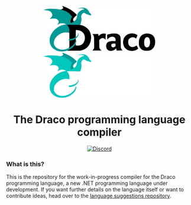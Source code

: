 <p align="center">
    <img src="./Resources/Logo-Long.svg#gh-light-mode-only" width=60%>
    <img src="./Resources/Logo-Long-Inverted.svg#gh-dark-mode-only" width=60%>
</p>

<h1 align="center">The Draco programming language compiler</h1>

<p align="center">
    <a href="https://discord.gg/gHfhpPFzYu"><img alt="Discord" src="https://badgen.net/discord/members/gHfhpPFzYu?icon=discord&color=D70&labelColor=F80&label=Join+our+Discord!"></a>
</p>

### What is this?
This is the repository for the work-in-progress compiler for the Draco programming language, a new .NET programming language under development. If you want further details on the language itself or want to contribute ideas, head over to the [language suggestions repository]([https://www.github.com/Draco-lang/Language-suggestions).
